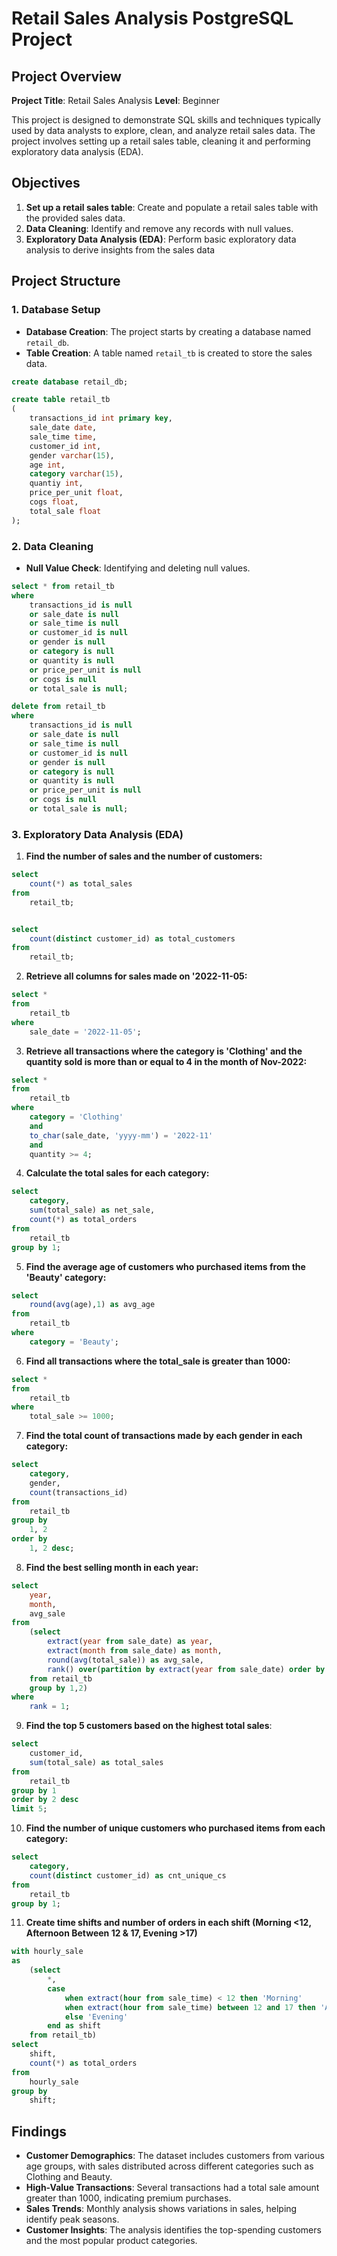 # Retail Sales Analysis PostgreSQL Project

## Project Overview 

**Project Title**: Retail Sales Analysis
**Level**: Beginner

This project is designed to demonstrate SQL skills and techniques typically used by data analysts to explore, clean, and analyze retail sales data. The project involves setting up a retail sales table, cleaning it and performing exploratory data analysis (EDA).

## Objectives

1. **Set up a retail sales table**: Create and populate a retail sales table with the provided sales data.
2. **Data Cleaning**: Identify and remove any records with null values.
3. **Exploratory Data Analysis (EDA)**: Perform basic exploratory data analysis to derive insights from the sales data

## Project Structure

### 1. Database Setup

- **Database Creation**: The project starts by creating a database named `retail_db`.
- **Table Creation**: A table named `retail_tb` is created to store the sales data.

```sql
create database retail_db;

create table retail_tb
(
	transactions_id	int primary key,
	sale_date date,
	sale_time time,
	customer_id	int,
	gender varchar(15),
	age	int,
	category varchar(15),
	quantiy	int,
	price_per_unit float,
	cogs float,
	total_sale float
);
```

### 2. Data Cleaning

- **Null Value Check**: Identifying and deleting null values.

```sql
select * from retail_tb
where 
	transactions_id is null
	or sale_date is null
	or sale_time is null
	or customer_id is null
	or gender is null
	or category is null
	or quantity is null
	or price_per_unit is null
	or cogs is null
	or total_sale is null;

delete from retail_tb
where
	transactions_id is null
	or sale_date is null
	or sale_time is null
	or customer_id is null
	or gender is null
	or category is null
	or quantity is null
	or price_per_unit is null
	or cogs is null
	or total_sale is null;
```

### 3. Exploratory Data Analysis (EDA)


1. **Find the number of sales and the number of customers:**
```sql
select 
	count(*) as total_sales 
from 
	retail_tb;


select 
	count(distinct customer_id) as total_customers 
from 
	retail_tb;
```


2. **Retrieve all columns for sales made on '2022-11-05:**
```sql
select * 
from 
	retail_tb
where 
	sale_date = '2022-11-05';
```

3. **Retrieve all transactions where the category is 'Clothing'
   and the quantity sold is more than or equal to 4 in the month of Nov-2022:**
```sql
select * 
from 
	retail_tb
where 
	category = 'Clothing'
	and 
	to_char(sale_date, 'yyyy-mm') = '2022-11'
	and
	quantity >= 4;
```

4. **Calculate the total sales for each category:**
```sql
select
    category,
    sum(total_sale) as net_sale,
	count(*) as total_orders
from 
	retail_tb
group by 1;
```

5. **Find the average age of customers who purchased items from the 'Beauty' category:**
```sql
select 
	round(avg(age),1) as avg_age
from 
	retail_tb 
where 
	category = 'Beauty';
```

6. **Find all transactions where the total_sale is greater than 1000:**
```sql
select * 
from 
	retail_tb
where 
	total_sale >= 1000;
```

7. **Find the total count of transactions made by each gender in each category:**
```sql
select 
	category, 
	gender,
	count(transactions_id)
from 
	retail_tb
group by 
	1, 2
order by 
	1, 2 desc;
```

8. **Find the best selling month in each year:**
```sql
select 
	year, 
	month, 
	avg_sale
from
	(select 
		extract(year from sale_date) as year,
		extract(month from sale_date) as month,
		round(avg(total_sale)) as avg_sale,
		rank() over(partition by extract(year from sale_date) order by avg(total_sale) desc) as rank
	from retail_tb
	group by 1,2)
where 
	rank = 1;
```

9. **Find the top 5 customers based on the highest total sales**:
```sql
select 
	customer_id,
	sum(total_sale) as total_sales
from 
	retail_tb
group by 1
order by 2 desc
limit 5;
```

10. **Find the number of unique customers who purchased items from each category:**
```sql
select 
	category,
	count(distinct customer_id) as cnt_unique_cs
from 
	retail_tb
group by 1;
```

11. **Create time shifts and number of orders in each shift (Morning <12, Afternoon Between 12 & 17, Evening >17)**
```sql
with hourly_sale
as 
	(select 
		*, 
		case 
			when extract(hour from sale_time) < 12 then 'Morning'
			when extract(hour from sale_time) between 12 and 17 then 'Afternoon'
			else 'Evening'
		end as shift
	from retail_tb)
select 
	shift,
	count(*) as total_orders
from 
	hourly_sale
group by 
	shift;
```

## Findings

- **Customer Demographics**: The dataset includes customers from various age groups, with sales distributed across different categories such as Clothing and Beauty.
- **High-Value Transactions**: Several transactions had a total sale amount greater than 1000, indicating premium purchases.
- **Sales Trends**: Monthly analysis shows variations in sales, helping identify peak seasons.
- **Customer Insights**: The analysis identifies the top-spending customers and the most popular product categories.




